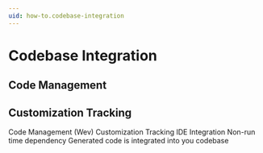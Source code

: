 ```yaml
---
uid: how-to.codebase-integration
---
```


# Codebase Integration

## Code Management

## Customization Tracking

Code Management (Wev)
Customization Tracking
IDE Integration
Non-run time dependency
Generated code is integrated into you codebase
